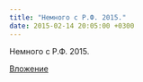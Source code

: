 ```yaml
---
title: "Немного с Р.Ф. 2015."
date: 2015-02-14 20:05:00 +0300
---
```


Немного с Р.Ф. 2015.

[Вложение](https://vk.com/video41076938_170829944)
